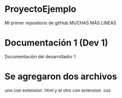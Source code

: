 # ProyectoEjemplo
Mi primer repositorio de gitHub
MUCHAS MÁS LINEAS
# Documentación 1 (Dev 1)
Documentación del desarrollador 1

# Se agregaron dos archivos
 uno con extension .html y el otro con extension .css